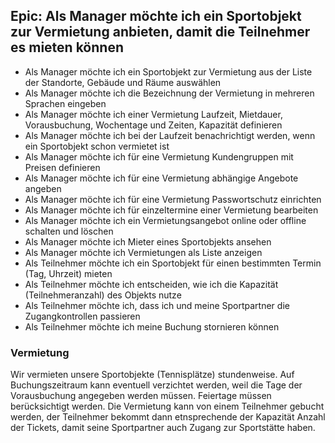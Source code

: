 ## Epic: Als Manager möchte ich ein Sportobjekt zur Vermietung anbieten, damit die Teilnehmer es mieten können
- Als Manager möchte ich ein Sportobjekt zur Vermietung aus der Liste der Standorte, Gebäude und Räume auswählen
- Als Manager möchte ich die Bezeichnung der Vermietung in mehreren Sprachen eingeben
- Als Manager möchte ich einer Vermietung Laufzeit, Mietdauer, Vorausbuchung, Wochentage und Zeiten, Kapazität definieren
- Als Manager möchte ich bei der Laufzeit benachrichtigt werden, wenn ein Sportobjekt schon vermietet ist
- Als Manager möchte ich für eine Vermietung Kundengruppen mit Preisen definieren
- Als Manager möchte ich für eine Vermietung abhängige Angebote angeben
- Als Manager möchte ich für eine Vermietung Passwortschutz einrichten
- Als Manager möchte ich für einzeltermine einer Vermietung bearbeiten
- Als Manager möchte ich ein Vermietungsangebot online oder offline schalten und löschen
- Als Manager möchte ich Mieter eines Sportobjekts ansehen
- Als Manager möchte ich Vermietungen als Liste anzeigen
- Als Teilnehmer möchte ich ein Sportobjekt für einen bestimmten Termin (Tag, Uhrzeit) mieten
- Als Teilnehmer möchte ich entscheiden, wie ich die Kapazität (Teilnehmeranzahl) des Objekts nutze
- Als Teilnehmer möchte ich, dass ich und meine Sportpartner die Zugangkontrollen passieren
- Als Teilnehmer möchte ich meine Buchung stornieren können

### Vermietung
Wir vermieten unsere Sportobjekte (Tennisplätze) stundenweise. Auf Buchungszeitraum kann eventuell verzichtet werden, weil die Tage der Vorausbuchung angegeben werden müssen. Feiertage müssen berücksichtigt werden. Die Vermietung kann von einem Teilnehmer gebucht werden, der Teilnehmer bekommt dann etnsprechende der Kapazität Anzahl der Tickets, damit seine Sportpartner auch Zugang zur Sportstätte haben.

